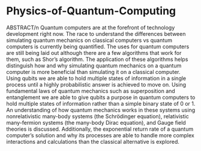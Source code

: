 # Physics-of-Quantum-Computing

ABSTRACT/n
Quantum computers are at the forefront of technology development right now. The race to understand the differences between simulating quantum mechanics on classical computers vs quantum computers is currently being quantified. The uses for quantum computers are still being laid out although there are a few algorithms that work for them, such as Shor’s algorithm. The application of these algorithms helps distinguish how and why simulating quantum mechanics on a quantum computer is more beneficial than simulating it on a classical computer. Using qubits we are able to hold multiple states of information in a single process until a highly probabilistic answer is achieved to move on. Using fundamental laws of quantum mechanics such as superposition and entanglement we are able to give qubits a purpose in quantum computers to hold multiple states of information rather than a simple binary state of 0 or 1. An understanding of how quantum mechanics works in these systems using nonrelativistic many-body systems (the Schrödinger equation), relativistic many-fermion systems (the many-body Dirac equation), and Gauge field theories is discussed. Additionally, the exponential return rate of a quantum computer’s solution and why its processes are able to handle more complex interactions and calculations than the classical alternative is explored.

